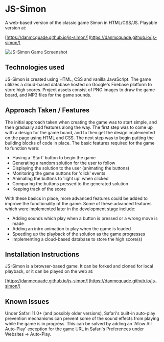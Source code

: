 # JS-Simon
A web-based version of the classic game Simon in HTML/CSS/JS. Playable version at:

[https://danmcquade.github.io/js-simon/](https://danmcquade.github.io/js-simon/)

![JS-Simon Game Screenshot](https://danmcquade.github.io/js-simon/images/preview.png "JS-Simon Game Screenshot")

## Technologies used
JS-Simon is created using HTML, CSS and vanilla JavaScript. The game utilizes a cloud-based database hosted on Google's Firebase platform to store high scores. Project assets consist of PNG images to draw the game board, and MP3 files for the game sounds.

## Approach Taken / Features
The initial approach taken when creating the game was to start simple, and then gradually add features along the way. The first step was to come up with a design for the game board, and to then get the design implemented on the page using HTML and CSS. The next step was to begin putting the building blocks of code in place. The basic features required for the game to function were:

- Having a 'Start' button to begin the game
- Generating a random solution for the user to follow
- Displaying the solution to the user (animating the buttons)
- Monitoring the game buttons for 'click' events
- Animating the buttons to 'light up' when clicked
- Comparing the buttons pressed to the generated solution
- Keeping track of the score

With these basics in place, more advanced features could be added to improve the functionality of the game. Some of these advanced features which were implemented later in the development stage include:

- Adding sounds which play when a button is pressed or a wrong move is made
- Adding an intro animation to play when the game is loaded
- Speeding up the playback of the solution as the game progresses
- Implementing a cloud-based database to store the high score(s)

## Installation Instructions
JS-Simon is a browser-based game. It can be forked and cloned for local playback, or it can be played on the web at:

[https://danmcquade.github.io/js-simon/](https://danmcquade.github.io/js-simon/)

## Known Issues
Under Safari 11.0+ (and possibly older versions), Safari's built-in auto-play prevention mechanisms can prevent some of the sound effects from playing while the game is in progress. This can be solved by adding an 'Allow All Auto-Play' exception for the game URL in Safari's Preferences under Websites -> Auto-Play.    
